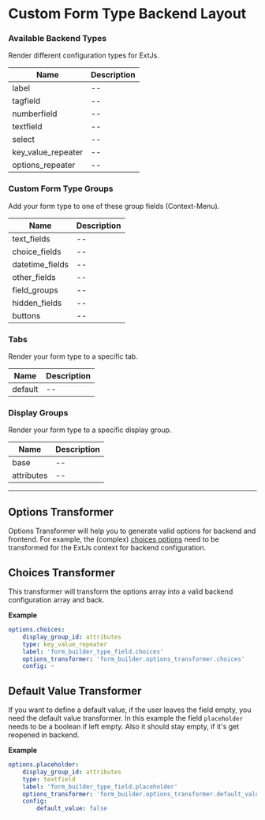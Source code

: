 # Custom Form Type Backend Layout

### Available Backend Types
Render different configuration types for ExtJs.

| Name | Description |
|------|-------|
| label | -- |
| tagfield | -- |
| numberfield | -- |
| textfield | -- |
| select | -- |
| key_value_repeater | -- |
| options_repeater | -- |

### Custom Form Type Groups
Add your form type to one of these group fields (Context-Menu).

| Name | Description |
|------|-------|
| text_fields | -- |
| choice_fields | -- |
| datetime_fields | -- |
| other_fields | -- |
| field_groups | -- |
| hidden_fields | -- |
| buttons | -- |

### Tabs
Render your form type to a specific tab.

| Name | Description |
|------|-------|
| default | -- |

### Display Groups
Render your form type to a specific display group.

| Name | Description |
|------|-------|
| base | -- |
| attributes | -- |

***

## Options Transformer

Options Transformer will help you to generate valid options for backend and frontend.
For example, the (complex) [choices options](http://symfony.com/doc/current/reference/forms/types/choice.html#grouping-options) need to be transformed for the ExtJs context for backend configuration. 

## Choices Transformer
This transformer will transform the options array into a valid backend configuration array and back.

**Example**  
```yaml
options.choices:
    display_group_id: attributes
    type: key_value_repeater
    label: 'form_builder_type_field.choices'
    options_transformer: 'form_builder.options_transformer.choices'
    config: ~
```

## Default Value Transformer
If you want to define a default value, if the user leaves the field empty, you need the default value transformer.
In this example the field `placeholder` needs to be a boolean if left empty. Also it should stay empty, if it's get reopened in backend.

**Example**  
```yaml
options.placeholder:
    display_group_id: attributes
    type: textfield
    label: 'form_builder_type_field.placeholder'
    options_transformer: 'form_builder.options_transformer.default_value'
    config:
        default_value: false
```